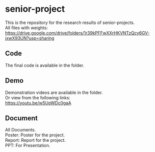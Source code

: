 # senior-project
This is the repository for the research results of senior-projects.</br>
All files with weights:</br>
https://drive.google.com/drive/folders/1r39kPFFwXXrHKVNTzQcy6GV-jxwX93UN?usp=sharing
## Code
The final code is available in the folder.
## Demo
Demonstration videos are available in the folder.</br>
Or view from the following links:</br>
https://youtu.be/w5UpWDc0gaA
## Document
All Documents.</br>
Poster: Poster for the project.</br>
Report: Report for the project.</br>
PPT: For Presentation.
